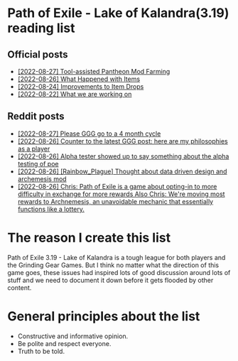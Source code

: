 
# Path of Exile - Lake of Kalandra(3.19) reading list


## Official posts

- [[2022-08-27] Tool-assisted Pantheon Mod Farming](https://www.pathofexile.com/forum/view-thread/3300949)
- [[2022-08-26] What Happened with Items](https://www.pathofexile.com/forum/view-thread/3300117)
- [[2022-08-24] Improvements to Item Drops](https://www.pathofexile.com/forum/view-thread/3298433)
- [[2022-08-22] What we are working on](https://www.pathofexile.com/forum/view-thread/3296718)

## Reddit posts

- [[2022-08-27] Please GGG go to a 4 month cycle](https://www.reddit.com/r/pathofexile/comments/wyl22u/please_ggg_go_to_a_4_month_cycle/)
- [[2022-08-26] Counter to the latest GGG post: here are my philosophies as a player](https://www.reddit.com/r/pathofexile/comments/wy2npq/counter_to_the_latest_ggg_post_here_are_my/)
- [[2022-08-26] Alpha tester showed up to say something about the alpha testing of poe](https://www.reddit.com/r/pathofexile/comments/wxykac/comment/ilu5e37/)
- [[2022-08-26] [Rainbow_Plague] Thought about data driven design and archemesis mod](https://www.reddit.com/r/pathofexile/comments/wxykac/comment/ilu8amd/)
- [[2022-08-26] Chris: Path of Exile is a game about opting-in to more difficulty in exchange for more rewards Also Chris: We're moving most rewards to Archnemesis, an unavoidable mechanic that essentially functions like a lottery.](https://www.reddit.com/r/pathofexile/comments/wxzmqa/chris_path_of_exile_is_a_game_about_optingin_to/)

# The reason I create this list

Path of Exile 3.19 - Lake of Kalandra is a tough league for both players and the Grinding Gear Games. But I think no matter what the direction of this game goes, these issues had inspired lots of good discussion around lots of stuff and we need to document it down before it gets flooded by other content.

# General principles about the list

- Constructive and informative opinion.
- Be polite and respect everyone.
- Truth to be told.